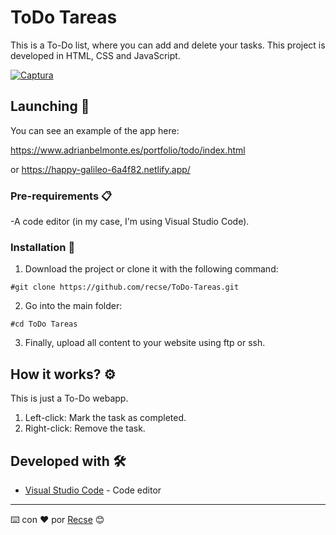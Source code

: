 # ToDo Tareas

This is a To-Do list, where you can add and delete your tasks. This project is developed in HTML, CSS and JavaScript.

<a href="https://ibb.co/XXzGHZB"><img src="https://i.ibb.co/WncRCW9/Captura.jpg" alt="Captura" border="0"></a>

## Launching 🚀

You can see an example of the app here:

https://www.adrianbelmonte.es/portfolio/todo/index.html

or
https://happy-galileo-6a4f82.netlify.app/

### Pre-requirements 📋

-A code editor (in my case, I'm using Visual Studio Code).

### Installation 🔧

1) Download the project or clone it with the following command:
```
#git clone https://github.com/recse/ToDo-Tareas.git
```
2) Go into the main folder:
```
#cd ToDo Tareas
```
3) Finally, upload all content to your website using ftp or ssh.

## How it works? ⚙️

This is just a To-Do webapp.
1. Left-click: Mark the task as completed.
2. Right-click: Remove the task.


## Developed with 🛠️

* [Visual Studio Code](https://code.visualstudio.com/) - Code editor

---
⌨️ con ❤️ por [Recse](https://github.com/recse) 😊

